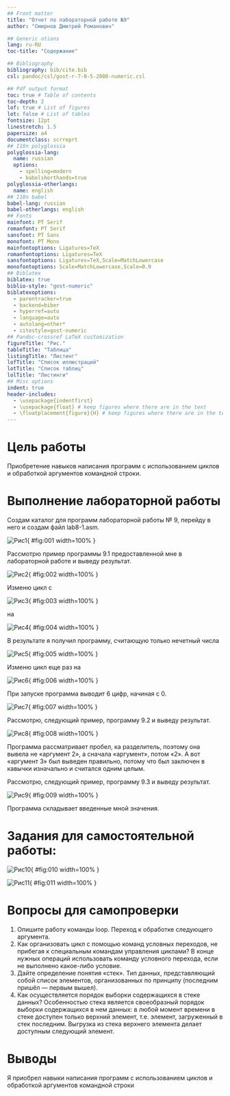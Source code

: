 ```yaml
---
## Front matter
title: "Отчет по лабораторной работе №9"
author: "Смирнов Дмитрий Романович"

## Generic otions
lang: ru-RU
toc-title: "Содержание"

## Bibliography
bibliography: bib/cite.bib
csl: pandoc/csl/gost-r-7-0-5-2008-numeric.csl

## Pdf output format
toc: true # Table of contents
toc-depth: 2
lof: true # List of figures
lot: false # List of tables
fontsize: 12pt
linestretch: 1.5
papersize: a4
documentclass: scrreprt
## I18n polyglossia
polyglossia-lang:
  name: russian
  options:
	- spelling=modern
	- babelshorthands=true
polyglossia-otherlangs:
  name: english
## I18n babel
babel-lang: russian
babel-otherlangs: english
## Fonts
mainfont: PT Serif
romanfont: PT Serif
sansfont: PT Sans
monofont: PT Mono
mainfontoptions: Ligatures=TeX
romanfontoptions: Ligatures=TeX
sansfontoptions: Ligatures=TeX,Scale=MatchLowercase
monofontoptions: Scale=MatchLowercase,Scale=0.9
## Biblatex
biblatex: true
biblio-style: "gost-numeric"
biblatexoptions:
  - parentracker=true
  - backend=biber
  - hyperref=auto
  - language=auto
  - autolang=other*
  - citestyle=gost-numeric
## Pandoc-crossref LaTeX customization
figureTitle: "Рис."
tableTitle: "Таблица"
listingTitle: "Листинг"
lofTitle: "Список иллюстраций"
lotTitle: "Список таблиц"
lolTitle: "Листинги"
## Misc options
indent: true
header-includes:
  - \usepackage{indentfirst}
  - \usepackage{float} # keep figures where there are in the text
  - \floatplacement{figure}{H} # keep figures where there are in the text
---
```


# Цель работы

Приобретение навыков написания программ с использованием циклов и
обработкой аргументов командной строки.

# Выполнение лабораторной работы

Создам каталог для программ лабораторной работы № 9, перейду в него и создам файл lab8-1.asm.

![Рис1](image/11.png){ #fig:001 width=100% }

Рассмотрю пример программы 9.1 предоставленной мне в лабораторной работе и выведу результат.

![Рис2](image/22.png){ #fig:002 width=100% }

Изменю цикл с

![Рис3](image/33.png){ #fig:003 width=100% }

на

![Рис4](image/44.png){ #fig:004 width=100% }

В результате я получил программу, считающую только нечетный числа

![Рис5](image/55.png){ #fig:005 width=100% }

Изменю цикл еще раз на 

![Рис6](image/66.png){ #fig:006 width=100% }

При запуске программа выводит 6 цифр, начиная с 0.

![Рис7](image/77.png){ #fig:007 width=100% }

Рассмотрю, следующий пример, программу 9.2 и выведу результат. 

![Рис8](image/88.png){ #fig:008 width=100% }

Программа рассматривает пробел, ка разделитель, поэтому она вывела не «аргумент 2», а сначала «аргумент», потом «2». А вот «аргумент 3» был выведен правильно, потому что был заключен в кавычки изначально и считался одним целым. 

Рассмотрю, следующий пример, программу 9.3 и выведу результат. 

![Рис9](image/99.png){ #fig:009 width=100% }

Программа складывает введенные мной значения. 

# Задания для самостоятельной работы:

![Рис10](image/1010.png){ #fig:010 width=100% }

![Рис11](image/1111.png){ #fig:011 width=100% }

# Вопросы для самопроверки 

1.	Опишите работу команды loop. 
Переход к обработке следующего аргумента.
2.	Как организовать цикл с помощью команд условных переходов, не прибегая к специальным командам управления циклами? 
В конце нужных операций использовать команду условного перехода, если не выполнено какое-либо условие.
3.	Дайте определение понятия «стек». 
Тип данных, представляющий собой список элементов, организованных по принципу (последним пришёл — первым вышел). 
4.	Как осуществляется порядок выборки содержащихся в стеке данных?
Особенностью стека является своеобразный порядок выборки содержащихся в нем данных: в любой момент времени в стеке доступен только верхний элемент, т.е. элемент, загруженный в стек последним. Выгрузка из стека верхнего элемента делает доступным следующий элемент.


# Выводы

Я приобрел навыки написания программ с использованием циклов и обработкой аргументов командной строки

